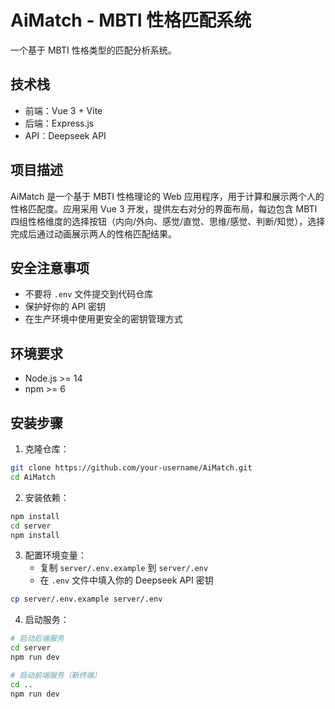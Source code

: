 # AiMatch - MBTI 性格匹配系统

一个基于 MBTI 性格类型的匹配分析系统。
## 技术栈

- 前端：Vue 3 + Vite
- 后端：Express.js
- API：Deepseek API

## 项目描述
AiMatch 是一个基于 MBTI 性格理论的 Web 应用程序，用于计算和展示两个人的性格匹配度。应用采用 Vue 3 开发，提供左右对分的界面布局，每边包含 MBTI 四组性格维度的选择按钮（内向/外向、感觉/直觉、思维/感觉、判断/知觉），选择完成后通过动画展示两人的性格匹配结果。

## 安全注意事项

- 不要将 `.env` 文件提交到代码仓库
- 保护好你的 API 密钥
- 在生产环境中使用更安全的密钥管理方式

## 环境要求

- Node.js >= 14
- npm >= 6

## 安装步骤

1. 克隆仓库：
```bash
git clone https://github.com/your-username/AiMatch.git
cd AiMatch
```

2. 安装依赖：
```bash
npm install
cd server
npm install
```

3. 配置环境变量：
   - 复制 `server/.env.example` 到 `server/.env`
   - 在 `.env` 文件中填入你的 Deepseek API 密钥
```bash
cp server/.env.example server/.env
```

4. 启动服务：
```bash
# 启动后端服务
cd server
npm run dev

# 启动前端服务（新终端）
cd ..
npm run dev
```




